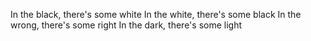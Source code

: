 In the black, there's some white
In the white, there's some black
In the wrong, there's some right
In the dark, there's some light